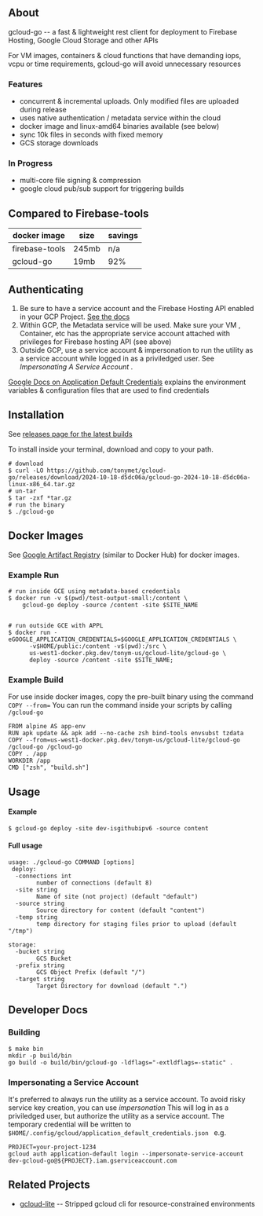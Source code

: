 
## About

gcloud-go -- a fast & lightweight rest client for deployment to Firebase Hosting, Google Cloud Storage and other APIs

For VM images, containers & cloud functions that have demanding iops, vcpu or
time requirements, gcloud-go will avoid unnecessary resources

### Features
* concurrent & incremental uploads. Only modified files are uploaded during release
* uses native authentication / metadata service within the cloud
* docker image and linux-amd64 binaries available (see below)
* sync 10k files in seconds with fixed memory
* GCS storage downloads

### In Progress
* multi-core file signing & compression
* google cloud pub/sub support for triggering builds


## Compared to Firebase-tools

| docker image  | size   | savings  |  
|---|---|---|
| firebase-tools  | 245mb  | n/a   |   
|  gcloud-go | 19mb  |  92%  |   


## Authenticating
1. Be sure to have a service account and the Firebase Hosting API enabled in your GCP Project.  [See the docs](https://firebase.google.com/docs/hosting/api-deploy)
2. Within GCP, the Metadata service will be used. Make sure your VM , Container, etc has the appropriate service account attached with privileges for Firebase hosting API (see above)
3. Outside GCP, use a service account & impersonation to run the utility as a service account while logged in as a priviledged user. See *Impersonating A Service Account* . 

[Google Docs on Application Default
Credentials](https://cloud.google.com/docs/authentication/application-default-credentials)
explains the environment variables & configuration files that are used to find
credentials


## Installation
See [releases page for the latest builds](https://github.com/tonymet/gcloud-go/releases)

To install inside your terminal, download and copy to your path.
```
# download
$ curl -LO https://github.com/tonymet/gcloud-go/releases/download/2024-10-18-d5dc06a/gcloud-go-2024-10-18-d5dc06a-linux-x86_64.tar.gz
# un-tar
$ tar -zxf *tar.gz
# run the binary
$ ./gcloud-go
```


## Docker Images
See [Google Artifact Registry](https://us-west1-docker.pkg.dev/tonym-us/gcloud-lite/gcloud-go) (similar to Docker Hub) for docker images.

### Example Run
```
# run inside GCE using metadata-based credentials
$ docker run -v $(pwd)/test-output-small:/content \
    gcloud-go deploy -source /content -site $SITE_NAME


# run outside GCE with APPL
$ docker run -eGOOGLE_APPLICATION_CREDENTIALS=$GOOGLE_APPLICATION_CREDENTIALS \
      -v$HOME/public:/content -v$(pwd):/src \
      us-west1-docker.pkg.dev/tonym-us/gcloud-lite/gcloud-go \
      deploy -source /content -site $SITE_NAME;
```

### Example Build
For use inside docker images, copy the pre-built binary using the command `COPY --from=`
You can run the command inside your scripts by calling `/gcloud-go`

```
FROM alpine AS app-env
RUN apk update && apk add --no-cache zsh bind-tools envsubst tzdata
COPY --from=us-west1-docker.pkg.dev/tonym-us/gcloud-lite/gcloud-go /gcloud-go /gcloud-go
COPY . /app
WORKDIR /app
CMD ["zsh", "build.sh"]
```


## Usage
#### Example
```
$ gcloud-go deploy -site dev-isgithubipv6 -source content
```
#### Full usage
```
usage: ./gcloud-go COMMAND [options]
 deploy:
  -connections int
        number of connections (default 8)
  -site string
        Name of site (not project) (default "default")
  -source string
        Source directory for content (default "content")
  -temp string
        temp directory for staging files prior to upload (default "/tmp")

storage:
  -bucket string
        GCS Bucket
  -prefix string
        GCS Object Prefix (default "/")
  -target string
        Target Directory for download (default ".")

```


## Developer Docs
### Building
```
$ make bin
mkdir -p build/bin
go build -o build/bin/gcloud-go -ldflags="-extldflags=-static" .
```

### Impersonating a Service Account
It's preferred to always run the utility as a service account.  To avoid risky service key creation, you can use *impersonation*
This will log in as a priviledged user, but authorize the utility as a service account. The temporary credential will
be written to `$HOME/.config/gcloud/application_default_credentials.json `
e.g.

```
PROJECT=your-project-1234
gcloud auth application-default login --impersonate-service-account  dev-gcloud-go@${PROJECT}.iam.gserviceaccount.com     
```

## Related Projects
* [gcloud-lite](https://github.com/tonymet/gcloud-lite) -- Stripped gcloud cli for resource-constrained environments
